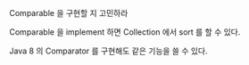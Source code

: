 Comparable 을 구현할 지 고민하라

Comparable 을 implement 하면 Collection 에서 sort 를 할 수 있다.

Java 8 의 Comparator 를 구현해도 같은 기능을 쓸 수 있다.
